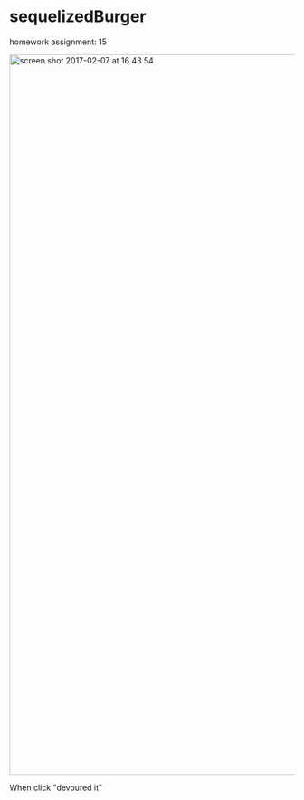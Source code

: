 # sequelizedBurger
homework assignment: 15


<img width="1272" alt="screen shot 2017-02-07 at 16 43 54" src="https://cloud.githubusercontent.com/assets/20088084/22713080/02cbe56c-ed55-11e6-9296-0b422b309bc3.png">

When click "devoured it"
